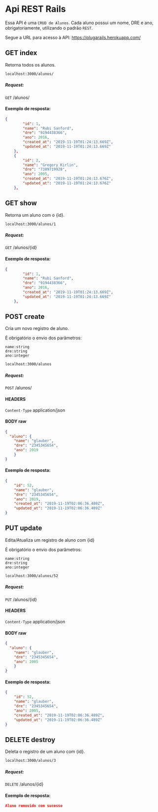# Api REST Rails

Essa API é uma `CRUD de Alunos`. Cada aluno possui um nome, DRE e ano, obrigatoriamente, utilizando o padrão `REST`.

Segue a URL para acesso à API: https://plugarails.herokuapp.com/

## GET index
Retorna todos os alunos.

```sh
localhost:3000/alunos/
```
##### Request:
`GET` /alunos/

#### Exemplo de resposta:
```json
{
        "id": 1,
        "name": "Rubi Sanford",
        "dre": "9194438366",
        "ano": 2016,
        "created_at": "2019-11-19T01:24:13.669Z",
        "updated_at": "2019-11-19T01:24:13.669Z"
    },
    {
        "id": 2,
        "name": "Gregory Kirlin",
        "dre": "7389719928",
        "ano": 2005,
        "created_at": "2019-11-19T01:24:13.676Z",
        "updated_at": "2019-11-19T01:24:13.676Z"
    },
```

## GET show
Retorna um aluno com o {id}.

```sh
localhost:3000/alunos/1
```
##### Request: 
`GET` /alunos/{id}

#### Exemplo de resposta:
```json
{
        "id": 1,
        "name": "Rubi Sanford",
        "dre": "9194438366",
        "ano": 2016,
        "created_at": "2019-11-19T01:24:13.669Z",
        "updated_at": "2019-11-19T01:24:13.669Z"
    },
```

## POST create
Cria um novo registro de aluno.

É obrigatório o envio dos parâmetros:

    name:string
    dre:string
    ano:integer

```sh
localhost:3000/alunos
```
##### Request: 
`POST` /alunos/

#### HEADERS

`Content-Type` application/json

#### BODY raw

``` json
{
  "aluno": {
    "name": "glauber",
    "dre": "2345345654",
    "ano": 2019
	}
}
```
#### Exemplo de resposta:
```json
{
    "id": 52,
    "name": "glauber",
    "dre": "2345345654",
    "ano": 2019,
    "created_at": "2019-11-19T02:06:36.489Z",
    "updated_at": "2019-11-19T02:06:36.489Z"
}
```

## PUT update
Edita/Atualiza um registro de aluno com {id}

É obrigatório o envio dos parâmetros:

    name:string
    dre:string
    ano:integer

```sh
localhost:3000/alunos/52
```
##### Request: 
`PUT` /alunos/{id}

#### HEADERS

`Content-Type` application/json

#### BODY raw

``` json
{
  "aluno": {
    "name": "glauber",
    "dre": "2345345654",
    "ano": 2005
	}
}
```

#### Exemplo de resposta:
```json
{
    "id": 52,
    "name": "glauber",
    "dre": "2345345654",
    "ano": 2005,
    "created_at": "2019-11-19T02:06:36.489Z",
    "updated_at": "2019-11-19T02:06:36.489Z"
}
```

## DELETE destroy
Deleta o registro de um aluno com {id}.

```sh
localhost:3000/alunos/3
```
##### Request: 
`DELETE` /alunos/{id}

#### Exemplo de resposta:
```json
Aluno removido com sucesso
```
